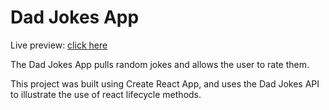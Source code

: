 # Dad Jokes App

Live preview: [click here](https:...)

The Dad Jokes App pulls random jokes and allows the user to rate them.

This project was built using Create React App, and uses the Dad Jokes API to illustrate the use of react lifecycle methods.
